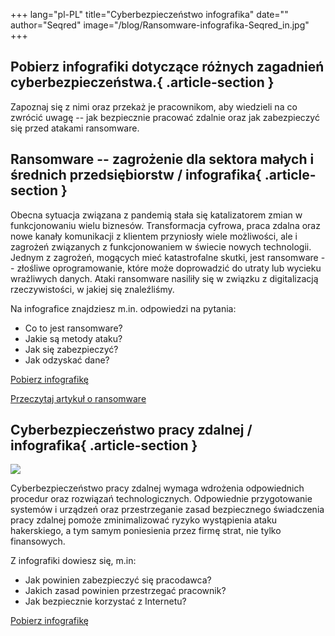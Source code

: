 +++
lang="pl-PL"
title="Cyberbezpieczeństwo infografika"
date=""
author="Seqred"
image="/blog/Ransomware-infografika-Seqred_in.jpg"
+++


## **Pobierz infografiki dotyczące różnych zagadnień cyberbezpieczeństwa.**{ .article-section }

Zapoznaj się z nimi oraz przekaż je pracownikom, aby wiedzieli na co
zwrócić uwagę -- jak bezpiecznie pracować zdalnie oraz jak zabezpieczyć
się przed atakami ransomware.

## Ransomware -- zagrożenie dla sektora małych i średnich przedsiębiorstw / infografika{ .article-section }


Obecna sytuacja związana z pandemią stała się katalizatorem zmian w
funkcjonowaniu wielu biznesów. Transformacja cyfrowa, praca zdalna oraz
nowe kanały komunikacji z klientem przyniosły wiele możliwości, ale i
zagrożeń związanych z funkcjonowaniem w świecie nowych technologii.
Jednym z zagrożeń, mogących mieć katastrofalne skutki, jest ransomware
-- złośliwe oprogramowanie, które może doprowadzić do utraty lub wycieku
wrażliwych danych. Ataki ransomware nasiliły się w związku z
digitalizacją rzeczywistości, w jakiej się znaleźliśmy.

Na infografice znajdziesz m.in. odpowiedzi na pytania:

-   Co to jest ransomware?
-   Jakie są metody ataku?
-   Jak się zabezpieczyć?
-   Jak odzyskać dane?


[Pobierz infografikę](https://seqred.pl/wp-content/uploads/2020/07/Ransomware-infografika-Seqred_in.pdf)

[Przeczytaj artykuł o ransomware](https://seqred.pl/ransomware-co-to-jest-jak-sie-zabezpieczyc-jak-usunac/)

## Cyberbezpieczeństwo pracy zdalnej / infografika{ .article-section }


![](/blog/Seqred_Bezpieczenstwo_pracy_zdalnej.jpg)

Cyberbezpieczeństwo pracy zdalnej wymaga wdrożenia odpowiednich procedur
oraz rozwiązań technologicznych. Odpowiednie przygotowanie systemów i
urządzeń oraz przestrzeganie zasad bezpiecznego świadczenia pracy
zdalnej pomoże zminimalizować ryzyko wystąpienia ataku hakerskiego, a
tym samym poniesienia przez firmę strat, nie tylko finansowych.

Z infografiki dowiesz się, m.in:

-   Jak powinien zabezpieczyć się pracodawca?
-   Jakich zasad powinien przestrzegać pracownik?
-   Jak bezpiecznie korzystać z Internetu?

[Pobierz infografikę](/blog/Seqred_Bezpieczenstwo_pracy_zdalnej.jpg)

